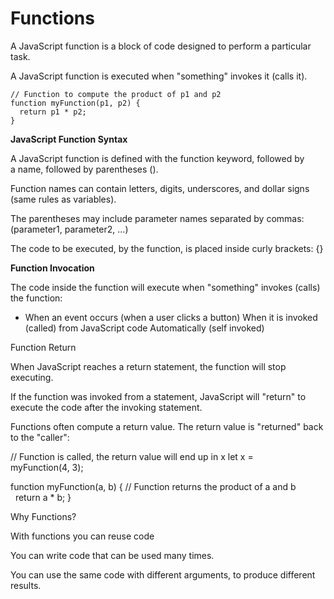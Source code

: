 # Functions

A JavaScript function is a block of code designed to perform a particular task.

A JavaScript function is executed when "something" invokes it (calls it).

```
// Function to compute the product of p1 and p2
function myFunction(p1, p2) {
  return p1 * p2;
}
```

**JavaScript Function Syntax**

A JavaScript function is defined with the function keyword, followed by a name, followed by parentheses ().

Function names can contain letters, digits, underscores, and dollar signs (same rules as variables).

The parentheses may include parameter names separated by commas:
(parameter1, parameter2, ...)

The code to be executed, by the function, is placed inside curly brackets: {}


**Function Invocation**

The code inside the function will execute when "something" invokes (calls) the function:

- When an event occurs (when a user clicks a button)
When it is invoked (called) from JavaScript code
Automatically (self invoked)


Function Return

When JavaScript reaches a return statement, the function will stop executing.

If the function was invoked from a statement, JavaScript will "return" to execute the code after the invoking statement.

Functions often compute a return value. The return value is "returned" back to the "caller":


// Function is called, the return value will end up in x
let x = myFunction(4, 3);

function myFunction(a, b) {
// Function returns the product of a and b
  return a * b;
}

Why Functions?

With functions you can reuse code

You can write code that can be used many times.

You can use the same code with different arguments, to produce different results.
